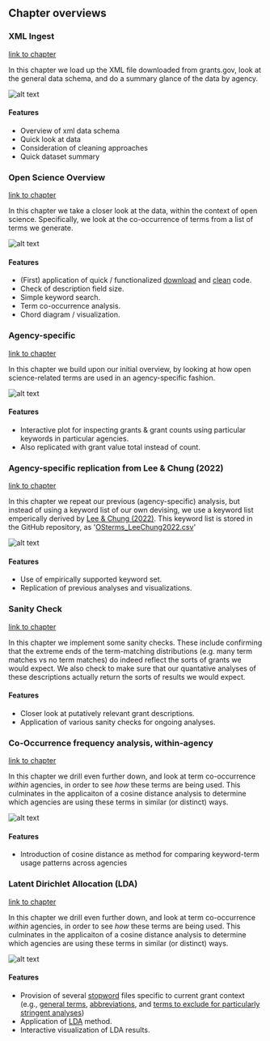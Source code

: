 ## Chapter overviews

### XML Ingest
[link to chapter](https://github.com/DanNBullock/USG_grants_crawl/blob/main/notebooks/GrantsDotGov_XML_ingest.ipynb)

In this chapter we load up the XML file downloaded from grants.gov, look at the general data schema, and do a summary glance of the data by agency.

![alt text](https://github.com/DanNBullock/USG_grants_crawl/blob/main/imgs/totalsTable.PNG?raw=true)

#### Features
- Overview of xml data schema
- Quick look at data
- Consideration of cleaning approaches
- Quick dataset summary

### Open Science Overview
[link to chapter](https://github.com/DanNBullock/USG_grants_crawl/blob/main/notebooks/GrantsDotGov_Open_Science_Overview.ipynb)

In this chapter we take a closer look at the data, within the context of open science.  Specifically, we look at the co-occurrence of terms from a list of terms we generate.

![alt text](https://github.com/DanNBullock/USG_grants_crawl/blob/main/imgs/textFrequency.png?raw=true)

#### Features
-  (First) application of quick / functionalized [download](https://github.com/DanNBullock/USG_grants_crawl/blob/115f6d2d114c8ab81a0cdee6c107c2a64f220a51/src/grantsGov_utilities.py#L8-L191) and [clean](https://github.com/DanNBullock/USG_grants_crawl/blob/115f6d2d114c8ab81a0cdee6c107c2a64f220a51/src/grantsGov_utilities.py#L193-L424) code.
- Check of description field size.
- Simple keyword search.
- Term co-occurrence analysis.
- Chord diagram / visualization.

### Agency-specific
[link to chapter](https://github.com/DanNBullock/USG_grants_crawl/blob/main/notebooks/GrantsDotGov_Agency.ipynb)

In this chapter we build upon our initial overview, by looking at how open science-related terms are used in an agency-specific fashion.

![alt text](https://github.com/DanNBullock/USG_grants_crawl/blob/main/imgs/SBA_openness.PNG?raw=true)

#### Features
- Interactive plot for inspecting grants & grant counts using particular keywords in particular agencies.
- Also replicated with grant value total instead of count.

### Agency-specific replication from Lee & Chung (2022)
[link to chapter](https://github.com/DanNBullock/USG_grants_crawl/blob/main/notebooks/GrantsDotGov_Agency-Replication.ipynb)

In this chapter we repeat our previous (agency-specific) analysis, but instead of using a keyword list of our own devising, we use a keyword list emperically derived by [Lee & Chung (2022)](https://doi.org/10.47989/irpaper949).  This keyword list is stored in the GitHub repository, as '[OSterms_LeeChung2022.csv](https://github.com/DanNBullock/USG_grants_crawl/blob/main/OSterms_LeeChung2022.csv)'

![alt text](https://github.com/DanNBullock/USG_grants_crawl/blob/main/imgs/OS_keywords_LeeChung.png?raw=true)

#### Features
- Use of empirically supported keyword set.
- Replication of previous analyses and visualizations.

### Sanity Check
[link to chapter](https://github.com/DanNBullock/USG_grants_crawl/blob/main/notebooks/GrantsDotGov_SanityCheck.ipynb)

In this chapter we implement some sanity checks. These  include confirming that the extreme ends of the term-matching distributions (e.g. many term matches vs no term matches) do indeed reflect the sorts of grants we would expect. We also check to make sure that our quantative analyses of these descriptions actually return the sorts of results we would expect.

#### Features
- Closer look at putatively relevant grant descriptions.
- Application of various sanity checks for ongoing analyses.

### Co-Occurrence frequency analysis, within-agency
[link to chapter](https://github.com/DanNBullock/USG_grants_crawl/blob/main/notebooks/GrantsDotGov_Agency-Co-Occurrence.ipynb)

In this chapter we drill even further down, and look at term co-occurrence _within_ agencies, in order to see _how_ these terms are being used.  This culminates in the applicaiton of a cosine distance analysis to determine which agencies are using these terms in similar (or distinct) ways.

![alt text](https://github.com/DanNBullock/USG_grants_crawl/blob/main/imgs/agencyTermSimilarity.png?raw=true)

#### Features
- Introduction of cosine distance as method for comparing keyword-term usage patterns across agencies

### Latent Dirichlet Allocation (LDA)
[link to chapter](https://github.com/DanNBullock/USG_grants_crawl/blob/main/notebooks/GrantsDotGov_LDA.ipynb)

In this chapter we drill even further down, and look at term co-occurrence _within_ agencies, in order to see _how_ these terms are being used.  This culminates in the applicaiton of a cosine distance analysis to determine which agencies are using these terms in similar (or distinct) ways.

![alt text](https://github.com/DanNBullock/USG_grants_crawl/blob/main/imgs/Topic-One.PNG?raw=true)

#### Features
- Provision of several [stopword](https://en.wikipedia.org/wiki/Stop_word) files specific to current grant context (e.g., [general terms](https://github.com/DanNBullock/USG_grants_crawl/blob/main/grantSpecificStopwords.txt), [abbreviations](https://github.com/DanNBullock/USG_grants_crawl/blob/main/grantSpecificStopwords_abbreviations.txt), and [terms to exclude for particularly stringent analyses](https://github.com/DanNBullock/USG_grants_crawl/blob/main/grantSpecificStopwords_aggressive.txt))
- Application of [LDA](https://en.wikipedia.org/wiki/Latent_Dirichlet_allocation) method.
- Interactive visualization of LDA results.
